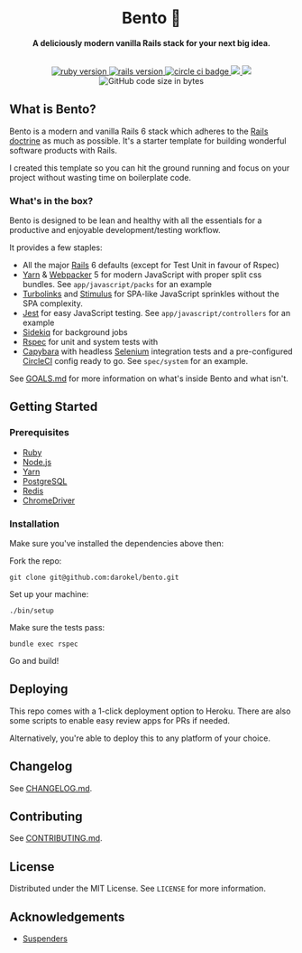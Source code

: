 <div align="center">
  <br>
  <h1>Bento 🍱</h1>
  <strong>A deliciously modern vanilla Rails stack for your next big idea.</strong>
</div>

<br>

<p align="center">
  <a href="https://www.ruby-lang.org/en/">
    <img src="https://img.shields.io/badge/Ruby-v2.7.1-green.svg" alt="ruby version">
  </a>
  <a href="http://rubyonrails.org/">
    <img src="https://img.shields.io/badge/Rails-v6.0.3-brightgreen.svg" alt="rails version">
  </a>
  <a href="https://circleci.com/gh/darokel/bento">
    <img src="https://circleci.com/gh/darokel/bento.svg?style=svg" alt="circle ci badge">
  </a>
  <a href="https://codeclimate.com/github/darokel/bento/maintainability">
    <img src="https://api.codeclimate.com/v1/badges/f6ac1aa0621397643eb2/maintainability" />
  </a>
  <a href="https://codeclimate.com/github/darokel/bento/test_coverage">
    <img src="https://api.codeclimate.com/v1/badges/f6ac1aa0621397643eb2/test_coverage" />
  </a>
  <img src="https://img.shields.io/github/languages/code-size/darokel/bento" alt="GitHub code size in bytes">
</p>

## What is Bento?

Bento is a modern and vanilla Rails 6 stack which adheres to the [Rails doctrine](https://rubyonrails.org/doctrine/) as much as possible. It's a starter template for building wonderful software products with Rails.

I created this template so you can hit the ground running and focus on your project without wasting time on boilerplate code.

### What's in the box?

Bento is designed to be lean and healthy with all the essentials for a productive and enjoyable development/testing workflow.

It provides a few staples:

- All the major [Rails](https://rubyonrails.org/) 6 defaults (except for Test Unit in favour of Rspec)
- [Yarn](https://yarnpkg.com/) & [Webpacker](https://github.com/rails/webpacker) 5 for modern JavaScript with proper split css bundles. See `app/javascript/packs` for an example
- [Turbolinks](https://github.com/turbolinks/turbolinks) and [Stimulus](https://stimulusjs.org/) for SPA-like JavaScript sprinkles without the SPA complexity.
- [Jest](https://jestjs.io/) for easy JavaScript testing. See `app/javascript/controllers` for an example
- [Sidekiq](https://sidekiq.org/) for background jobs
- [Rspec](https://rspec.info/) for unit and system tests with 
- [Capybara](https://github.com/teamcapybara/capybara) with headless [Selenium](https://www.selenium.dev/documentation/en/) integration tests and a pre-configured [CircleCI](https://circleci.com/) config ready to go. See `spec/system` for an example. 

See [GOALS.md](GOALS.md) for more information on what's inside Bento and what isn't.

## Getting Started

### Prerequisites

- [Ruby](https://www.ruby-lang.org/en/)
- [Node.js](https://nodejs.org/en/)
- [Yarn](https://yarnpkg.com/)
- [PostgreSQL](https://www.postgresql.org/)
- [Redis](https://redis.io/)
- [ChromeDriver](https://chromedriver.chromium.org/)

### Installation

Make sure you've installed the dependencies above then:

Fork the repo:

    git clone git@github.com:darokel/bento.git

Set up your machine:

    ./bin/setup

Make sure the tests pass:

    bundle exec rspec

Go and build!

## Deploying

This repo comes with a 1-click deployment option to Heroku. There are also some scripts to enable easy review apps for PRs if needed. 

Alternatively, you're able to deploy this to any platform of your choice. 

## Changelog

See [CHANGELOG.md](CHANGELOG.md).

## Contributing

See [CONTRIBUTING.md](CONTRIBUTING.md).

## License

Distributed under the MIT License. See `LICENSE` for more information.

<!-- ACKNOWLEDGEMENTS -->
## Acknowledgements

* [Suspenders](https://github.com/thoughtbot/suspenders)